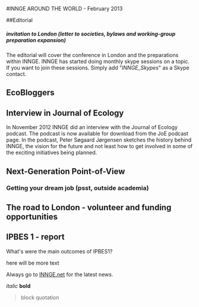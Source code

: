 #INNGE AROUND THE WORLD - February 2013

##Editorial
##### invitation to London (letter to societies, bylaws and working-group preparation expansion)
The editorial will cover the conference in London and the preparations within INNGE.
INNGE has started doing monthly skype sessions on a topic. If you want to join these sessions. Simply add 
"*INNGE_Skypes*" as a Skype contact.


## EcoBloggers

## Interview in Journal of Ecology
In November 2012 INNGE did an interview with the Journal of Ecology podcast. The podcast is now available for download from the JoE podcast page. In the podcast, Peter Søgaard Jørgensen sketches the history behind INNGE, the vision for the future and not least how to get involved in some of the exciting initiatives being planned. 

## Next-Generation Point-of-View
### Getting your dream job (psst, outside academia)

## The road to London - volunteer and funding opportunities

## IPBES 1 - report
What's were the main outcomes of IPBES1?

here will be more text



Always go to [INNGE.net](http://innge.net/) for the latest news. 

*italic*
**bold**
> block quotation
